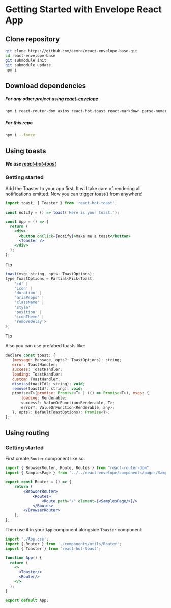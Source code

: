 # Getting Started with Envelope React App

## Clone repository

```bash
git clone https://github.com/aexra/react-envelope-base.git
cd react-envelope-base
git submodule init
git submodule update
npm i
```

## Download dependencies

##### For any other project using [react-envelope](https://github.com/aexra/react-envelope)
```bash
npm i react-router-dom axios react-hot-toast react-markdown parse-numeric-range remark-gfm remark-math rehype-raw rehype-katex rehype-highlight highlight.js
```

##### For this repo
```bash
npm i --force
```

## Using toasts
##### We use [react-hot-toast](https://react-hot-toast.com/)

### Getting started
Add the Toaster to your app first. It will take care of rendering all notifications emitted. Now you can trigger toast() from anywhere!

```jsx
import toast, { Toaster } from 'react-hot-toast';

const notify = () => toast('Here is your toast.');

const App = () => {
  return (
    <div>
      <button onClick={notify}>Make me a toast</button>
      <Toaster />
    </div>
  );
};
```

> [!TIP]
> ```jsx
> toast(msg: string, opts: ToastOptions);
> type ToastOptions = Partial<Pick<Toast, 
>     'id' | 
>     'icon' | 
>     'duration' | 
>     'ariaProps' | 
>     'className' | 
>     'style' | 
>     'position' | 
>     'iconTheme' | 
>     'removeDelay'>
>>;
> ```

> [!TIP]
> Also you can use prefabed toasts like:
> ```jsx
> declare const toast: {
>    (message: Message, opts?: ToastOptions): string;
>    error: ToastHandler;
>    success: ToastHandler;
>    loading: ToastHandler;
>    custom: ToastHandler;
>    dismiss(toastId?: string): void;
>    remove(toastId?: string): void;
>    promise<T>(promise: Promise<T> | (() => Promise<T>), msgs: {
>        loading: Renderable;
>        success?: ValueOrFunction<Renderable, T>;
>        error?: ValueOrFunction<Renderable, any>;
>    }, opts?: DefaultToastOptions): Promise<T>;
>};
> ```

## Using routing

### Getting started
First create `Router` component like so:
```jsx
import { BrowserRouter, Route, Routes } from "react-router-dom";
import { SamplesPage } from '../../react-envelope/components/pages/SamplesPage/SamplesPage';

export const Router = () => {
    return (
        <BrowserRouter>
            <Routes>
                <Route path="/" element={<SamplesPage/>}/>
            </Routes>
        </BrowserRouter>
    );
};
```

Then use it in your `App` component alongside `Toaster` component:

```jsx
import './App.css';
import { Router } from './components/utils/Router';
import { Toaster } from 'react-hot-toast';

function App() {
  return (
    <>
      <Toaster/>
      <Router/>
    </>
  );
}

export default App;

```
